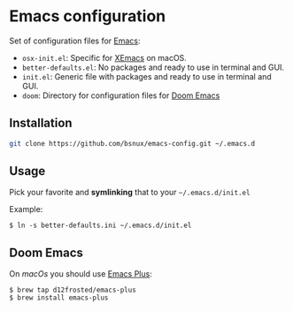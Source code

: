 # Emacs configuration

Set of configuration files for [Emacs](https://www.emacs.org):

* `osx-init.el`: Specific for [XEmacs](https://www.xemacs.org/) on macOS.
* `better-defaults.el`: No packages and ready to use in terminal and GUI.
* `init.el`: Generic file with packages and ready to use in terminal and GUI.
* `doom`: Directory for configuration files for [Doom Emacs](https://github.com/hlissner/doom-emacs)


## Installation

```sh
git clone https://github.com/bsnux/emacs-config.git ~/.emacs.d
```

## Usage

Pick your favorite and **symlinking** that to your `~/.emacs.d/init.el`

Example:

```
$ ln -s better-defaults.ini ~/.emacs.d/init.el
```

## Doom Emacs

On *macOs* you should use [Emacs Plus](https://github.com/d12frosted/homebrew-emacs-plus):

```
$ brew tap d12frosted/emacs-plus
$ brew install emacs-plus
```
